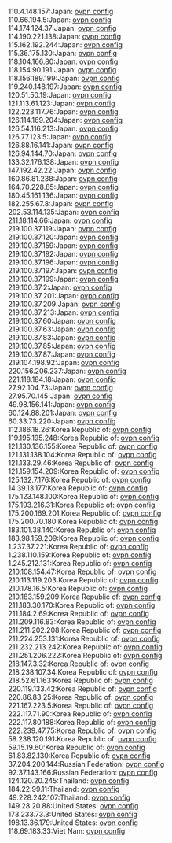 110.4.148.157:Japan: [ovpn config](vpn/110_4_148_157.ovpn)  
110.66.194.5:Japan: [ovpn config](vpn/110_66_194_5.ovpn)  
114.174.124.37:Japan: [ovpn config](vpn/114_174_124_37.ovpn)  
114.190.221.138:Japan: [ovpn config](vpn/114_190_221_138.ovpn)  
115.162.192.244:Japan: [ovpn config](vpn/115_162_192_244.ovpn)  
115.36.175.130:Japan: [ovpn config](vpn/115_36_175_130.ovpn)  
118.104.166.80:Japan: [ovpn config](vpn/118_104_166_80.ovpn)  
118.154.90.191:Japan: [ovpn config](vpn/118_154_90_191.ovpn)  
118.156.189.199:Japan: [ovpn config](vpn/118_156_189_199.ovpn)  
119.240.148.197:Japan: [ovpn config](vpn/119_240_148_197.ovpn)  
120.51.50.19:Japan: [ovpn config](vpn/120_51_50_19.ovpn)  
121.113.61.123:Japan: [ovpn config](vpn/121_113_61_123.ovpn)  
122.223.117.76:Japan: [ovpn config](vpn/122_223_117_76.ovpn)  
126.114.169.204:Japan: [ovpn config](vpn/126_114_169_204.ovpn)  
126.54.116.213:Japan: [ovpn config](vpn/126_54_116_213.ovpn)  
126.77.123.5:Japan: [ovpn config](vpn/126_77_123_5.ovpn)  
126.88.16.141:Japan: [ovpn config](vpn/126_88_16_141.ovpn)  
126.94.144.70:Japan: [ovpn config](vpn/126_94_144_70.ovpn)  
133.32.176.138:Japan: [ovpn config](vpn/133_32_176_138.ovpn)  
147.192.42.22:Japan: [ovpn config](vpn/147_192_42_22.ovpn)  
160.86.81.238:Japan: [ovpn config](vpn/160_86_81_238.ovpn)  
164.70.228.85:Japan: [ovpn config](vpn/164_70_228_85.ovpn)  
180.45.161.136:Japan: [ovpn config](vpn/180_45_161_136.ovpn)  
182.255.67.8:Japan: [ovpn config](vpn/182_255_67_8.ovpn)  
202.53.114.135:Japan: [ovpn config](vpn/202_53_114_135.ovpn)  
211.18.114.66:Japan: [ovpn config](vpn/211_18_114_66.ovpn)  
219.100.37.119:Japan: [ovpn config](vpn/219_100_37_119.ovpn)  
219.100.37.120:Japan: [ovpn config](vpn/219_100_37_120.ovpn)  
219.100.37.159:Japan: [ovpn config](vpn/219_100_37_159.ovpn)  
219.100.37.192:Japan: [ovpn config](vpn/219_100_37_192.ovpn)  
219.100.37.196:Japan: [ovpn config](vpn/219_100_37_196.ovpn)  
219.100.37.197:Japan: [ovpn config](vpn/219_100_37_197.ovpn)  
219.100.37.199:Japan: [ovpn config](vpn/219_100_37_199.ovpn)  
219.100.37.2:Japan: [ovpn config](vpn/219_100_37_2.ovpn)  
219.100.37.201:Japan: [ovpn config](vpn/219_100_37_201.ovpn)  
219.100.37.209:Japan: [ovpn config](vpn/219_100_37_209.ovpn)  
219.100.37.213:Japan: [ovpn config](vpn/219_100_37_213.ovpn)  
219.100.37.60:Japan: [ovpn config](vpn/219_100_37_60.ovpn)  
219.100.37.63:Japan: [ovpn config](vpn/219_100_37_63.ovpn)  
219.100.37.83:Japan: [ovpn config](vpn/219_100_37_83.ovpn)  
219.100.37.85:Japan: [ovpn config](vpn/219_100_37_85.ovpn)  
219.100.37.87:Japan: [ovpn config](vpn/219_100_37_87.ovpn)  
219.104.198.92:Japan: [ovpn config](vpn/219_104_198_92.ovpn)  
220.156.206.237:Japan: [ovpn config](vpn/220_156_206_237.ovpn)  
221.118.184.18:Japan: [ovpn config](vpn/221_118_184_18.ovpn)  
27.92.104.73:Japan: [ovpn config](vpn/27_92_104_73.ovpn)  
27.95.70.145:Japan: [ovpn config](vpn/27_95_70_145.ovpn)  
49.98.156.141:Japan: [ovpn config](vpn/49_98_156_141.ovpn)  
60.124.88.201:Japan: [ovpn config](vpn/60_124_88_201.ovpn)  
60.33.73.220:Japan: [ovpn config](vpn/60_33_73_220.ovpn)  
112.186.18.26:Korea Republic of: [ovpn config](vpn/112_186_18_26.ovpn)  
119.195.195.248:Korea Republic of: [ovpn config](vpn/119_195_195_248.ovpn)  
121.130.136.155:Korea Republic of: [ovpn config](vpn/121_130_136_155.ovpn)  
121.131.138.104:Korea Republic of: [ovpn config](vpn/121_131_138_104.ovpn)  
121.133.29.46:Korea Republic of: [ovpn config](vpn/121_133_29_46.ovpn)  
121.159.154.209:Korea Republic of: [ovpn config](vpn/121_159_154_209.ovpn)  
125.132.7.176:Korea Republic of: [ovpn config](vpn/125_132_7_176.ovpn)  
14.39.13.177:Korea Republic of: [ovpn config](vpn/14_39_13_177.ovpn)  
175.123.148.100:Korea Republic of: [ovpn config](vpn/175_123_148_100.ovpn)  
175.193.216.31:Korea Republic of: [ovpn config](vpn/175_193_216_31.ovpn)  
175.200.169.201:Korea Republic of: [ovpn config](vpn/175_200_169_201.ovpn)  
175.200.70.180:Korea Republic of: [ovpn config](vpn/175_200_70_180.ovpn)  
183.101.38.140:Korea Republic of: [ovpn config](vpn/183_101_38_140.ovpn)  
183.98.159.209:Korea Republic of: [ovpn config](vpn/183_98_159_209.ovpn)  
1.237.37.221:Korea Republic of: [ovpn config](vpn/1_237_37_221.ovpn)  
1.238.110.159:Korea Republic of: [ovpn config](vpn/1_238_110_159.ovpn)  
1.245.212.131:Korea Republic of: [ovpn config](vpn/1_245_212_131.ovpn)  
210.108.154.47:Korea Republic of: [ovpn config](vpn/210_108_154_47.ovpn)  
210.113.119.203:Korea Republic of: [ovpn config](vpn/210_113_119_203.ovpn)  
210.178.16.5:Korea Republic of: [ovpn config](vpn/210_178_16_5.ovpn)  
210.183.159.209:Korea Republic of: [ovpn config](vpn/210_183_159_209.ovpn)  
211.183.30.170:Korea Republic of: [ovpn config](vpn/211_183_30_170.ovpn)  
211.184.2.69:Korea Republic of: [ovpn config](vpn/211_184_2_69.ovpn)  
211.209.116.83:Korea Republic of: [ovpn config](vpn/211_209_116_83.ovpn)  
211.211.202.208:Korea Republic of: [ovpn config](vpn/211_211_202_208.ovpn)  
211.224.253.131:Korea Republic of: [ovpn config](vpn/211_224_253_131.ovpn)  
211.232.213.242:Korea Republic of: [ovpn config](vpn/211_232_213_242.ovpn)  
211.251.206.222:Korea Republic of: [ovpn config](vpn/211_251_206_222.ovpn)  
218.147.3.32:Korea Republic of: [ovpn config](vpn/218_147_3_32.ovpn)  
218.238.107.34:Korea Republic of: [ovpn config](vpn/218_238_107_34.ovpn)  
218.52.61.163:Korea Republic of: [ovpn config](vpn/218_52_61_163.ovpn)  
220.119.133.42:Korea Republic of: [ovpn config](vpn/220_119_133_42.ovpn)  
220.86.83.25:Korea Republic of: [ovpn config](vpn/220_86_83_25.ovpn)  
221.167.223.5:Korea Republic of: [ovpn config](vpn/221_167_223_5.ovpn)  
222.117.71.90:Korea Republic of: [ovpn config](vpn/222_117_71_90.ovpn)  
222.117.80.188:Korea Republic of: [ovpn config](vpn/222_117_80_188.ovpn)  
222.239.47.75:Korea Republic of: [ovpn config](vpn/222_239_47_75.ovpn)  
58.238.120.191:Korea Republic of: [ovpn config](vpn/58_238_120_191.ovpn)  
59.15.19.60:Korea Republic of: [ovpn config](vpn/59_15_19_60.ovpn)  
61.83.82.130:Korea Republic of: [ovpn config](vpn/61_83_82_130.ovpn)  
37.204.200.144:Russian Federation: [ovpn config](vpn/37_204_200_144.ovpn)  
92.37.143.166:Russian Federation: [ovpn config](vpn/92_37_143_166.ovpn)  
124.120.20.245:Thailand: [ovpn config](vpn/124_120_20_245.ovpn)  
184.22.99.11:Thailand: [ovpn config](vpn/184_22_99_11.ovpn)  
49.228.242.107:Thailand: [ovpn config](vpn/49_228_242_107.ovpn)  
149.28.20.88:United States: [ovpn config](vpn/149_28_20_88.ovpn)  
173.233.73.3:United States: [ovpn config](vpn/173_233_73_3.ovpn)  
198.13.36.179:United States: [ovpn config](vpn/198_13_36_179.ovpn)  
118.69.183.33:Viet Nam: [ovpn config](vpn/118_69_183_33.ovpn)  
